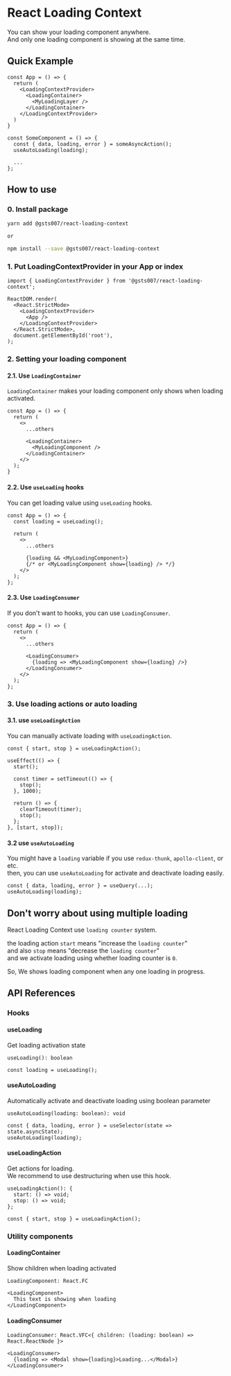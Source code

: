 # React Loading Context

You can show your loading component anywhere.  
And only one loading component is showing at the same time.

## Quick Example

```tsx
const App = () => {
  return (
    <LoadingContextProvider>
      <LoadingContainer>
        <MyLoadingLayer />
      </LoadingContainer>
    </LoadingContextProvider>
  )
}

const SomeComponent = () => {
  const { data, loading, error } = someAsyncAction();
  useAutoLoading(loading);

  ...
};
```

## How to use

### 0. Install package
```sh
yarn add @gsts007/react-loading-context

or

npm install --save @gsts007/react-loading-context
```

### 1. Put LoadingContextProvider in your App or index
```tsx
import { LoadingContextProvider } from '@gsts007/react-loading-context';

ReactDOM.render(
  <React.StrictMode>
    <LoadingContextProvider>
      <App />
    </LoadingContextProvider>
  </React.StrictMode>,
  document.getElementById('root'),
);
```

### 2. Setting your loading component

#### 2.1. Use `LoadingContainer`
`LoadingContainer` makes your loading component only shows when loading activated.

```tsx
const App = () => {
  return (
    <>
      ...others

      <LoadingContainer>
        <MyLoadingComponent />
      </LoadingContainer>
    </>
  );
}
```

#### 2.2. Use `useLoading` hooks
You can get loading value using `useLoading` hooks.

```tsx
const App = () => {
  const loading = useLoading();

  return (
    <>
      ...others

      {loading && <MyLoadingComponent>}
      {/* or <MyLoadingComponent show={loading} /> */}
    </>
  );
};
```

#### 2.3. Use `LoadingConsumer`
If you don't want to hooks, you can use `LoadingConsumer`.

```tsx
const App = () => {
  return (
    <>
      ...others

      <LoadingConsumer>
        {loading => <MyLoadingComponent show={loading} />}
      </LoadingConsumer>
    </>
  );
};
```

### 3. Use loading actions or auto loading

#### 3.1. use `useLoadingAction`
You can manually activate loading with `useLoadingAction`.
```tsx
const { start, stop } = useLoadingAction();

useEffect(() => {
  start();

  const timer = setTimeout(() => {
    stop();
  }, 1000);

  return () => {
    clearTimeout(timer);
    stop();
  };
}, [start, stop]);
```

#### 3.2 use `useAutoLoading`
You might have a `loading` variable if you use `redux-thunk`, `apollo-client`, or etc.  
then, you can use `useAutoLoading` for activate and deactivate loading easily.

```tsx
const { data, loading, error } = useQuery(...);
useAutoLoading(loading);
```

## Don't worry about using multiple loading
React Loading Context use `loading counter` system.

the loading action `start` means "increase the `loading counter`"  
and also `stop` means "decrease the `loading counter`"  
and we activate loading using whether loading counter is `0`.

So, We shows loading component when any one loading in progress.

## API References
### Hooks

#### useLoading

Get loading activation state

```tsx
useLoading(): boolean

const loading = useLoading();
```

#### useAutoLoading

Automatically activate and deactivate loading using boolean parameter
```tsx
useAutoLoading(loading: boolean): void

const { data, loading, error } = useSelector(state => state.asyncState);
useAutoLoading(loading);
```

#### useLoadingAction
Get actions for loading.  
We recommend to use destructuring when use this hook.

```tsx
useLoadingAction(): {
  start: () => void;
  stop: () => void;
};

const { start, stop } = useLoadingAction();
```

### Utility components

#### LoadingContainer
Show children when loading activated

```tsx
LoadingComponent: React.FC

<LoadingComponent>
  This text is showing when loading
</LoadingComponent>
```


#### LoadingConsumer
```tsx
LoadingConsumer: React.VFC<{ children: (loading: boolean) => React.ReactNode }>

<LoadingConsumer>
  {loading => <Modal show={loading}>Loading...</Modal>}
</LoadingConsumer>
```
